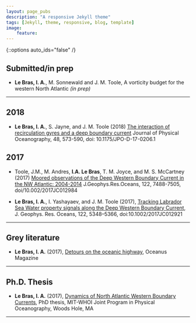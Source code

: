 ```yaml
---
layout: page_pubs
description: "A responsive Jekyll theme"
tags: [Jekyll, theme, responsive, blog, template]
image: 
    feature:
---
```


{::options auto_ids="false" /}

## Submitted/in prep

* **Le Bras, I. A.**, M. Sonnewald and J. M. Toole, A vorticity budget for the western North Atlantic *(in prep)*

---

## 2018

* **Le Bras, I. A.**, S. Jayne, and J. M. Toole (2018) [The interaction of recirculation gyres and a deep boundary current](https://journals.ametsoc.org/doi/abs/10.1175/JPO-D-17-0206.1?journalCode=phoc) Journal of Physical Oceanography, 48, 573-590, doi: 10.1175/JPO-D-17-0206.1

## 2017

* Toole, J.M., M. Andres, **I.A. Le Bras**, T. M. Joyce, and M. S. McCartney (2017) [Moored observations of the Deep Western Boundary Current in the NW Atlantic: 2004-2014](http://onlinelibrary.wiley.com/doi/10.1002/2017JC012984/full) J.Geophys.Res.Oceans, 122, 7488-7505, doi/10.002/2017JC012984


* **Le Bras, I. A.**, I. Yashayaev, and J. M. Toole (2017), [Tracking Labrador Sea Water property signals along the Deep Western Boundary Current](http://onlinelibrary.wiley.com/doi/10.1002/2017JC012921/full), J. Geophys. Res. Oceans, 122, 5348–5366, doi:10.1002/2017JC012921

---

## Grey literature

* **Le Bras, I. A.** (2017), [Detours on the oceanic highway](http://www.whoi.edu/oceanus/viewArticle.do?id=189349), Oceanus Magazine

---

## Ph.D. Thesis

* **Le Bras, I. A.** (2017), [Dynamics of North Atlantic Western Boundary Currents](https://dspace.mit.edu/handle/1721.1/109056), PhD thesis, MIT-WHOI Joint Program in Physical Oceanography, Woods Hole, MA

---

